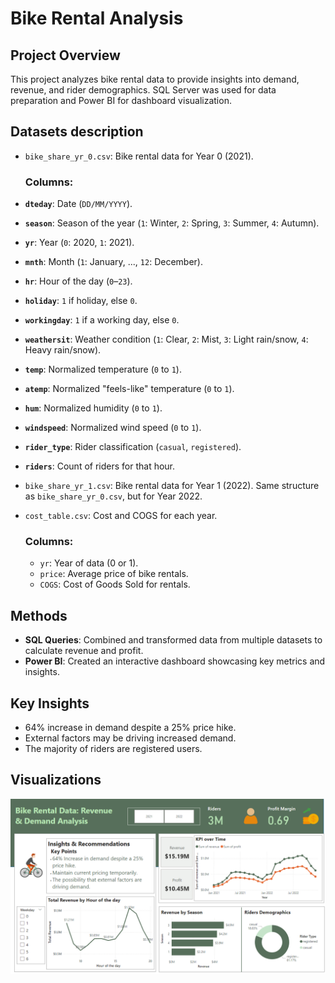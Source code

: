 # Bike Rental Analysis

## Project Overview
This project analyzes bike rental data to provide insights into demand, revenue, and rider demographics. 
SQL Server was used for data preparation and Power BI for dashboard visualization.

## Datasets description
- `bike_share_yr_0.csv`: Bike rental data for Year 0 (2021).

   ### **Columns**:
- **`dteday`**: Date (`DD/MM/YYYY`).  
- **`season`**: Season of the year (`1`: Winter, `2`: Spring, `3`: Summer, `4`: Autumn).  
- **`yr`**: Year (`0`: 2020, `1`: 2021).  
- **`mnth`**: Month (`1`: January, ..., `12`: December).  
- **`hr`**: Hour of the day (`0`–`23`).  
- **`holiday`**: `1` if holiday, else `0`.  
- **`workingday`**: `1` if a working day, else `0`.  
- **`weathersit`**: Weather condition (`1`: Clear, `2`: Mist, `3`: Light rain/snow, `4`: Heavy rain/snow).  
- **`temp`**: Normalized temperature (`0` to `1`).  
- **`atemp`**: Normalized "feels-like" temperature (`0` to `1`).  
- **`hum`**: Normalized humidity (`0` to `1`).  
- **`windspeed`**: Normalized wind speed (`0` to `1`).  
- **`rider_type`**: Rider classification (`casual`, `registered`).  
- **`riders`**: Count of riders for that hour.

- `bike_share_yr_1.csv`: Bike rental data for Year 1 (2022).
      Same structure as `bike_share_yr_0.csv`, but for Year 2022.

- `cost_table.csv`: Cost and COGS for each year.

     ### **Columns**:
  - `yr`: Year of data (0 or 1).
  - `price`: Average price of bike rentals.
  - `COGS`: Cost of Goods Sold for rentals.

## Methods
- **SQL Queries**: Combined and transformed data from multiple datasets to calculate revenue and profit.
- **Power BI**: Created an interactive dashboard showcasing key metrics and insights.

## Key Insights
- 64% increase in demand despite a 25% price hike.
- External factors may be driving increased demand.
- The majority of riders are registered users.

## Visualizations
![Dashboard Screenshot](visualizations/dashboard.png)
